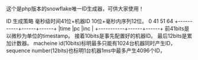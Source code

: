 这个是php版本的snowflake唯一ID生成器，可供大家使用！


ID 生成策略
毫秒级时间41位+机器ID 10位+毫秒内序列12位。
0           41     51     64
+-----------+------+------+
|time       |pc    |inc   |
+-----------+------+------+
前41bits是以微秒为单位的timestamp。
接着10bits是事先配置好的机器ID。
最后12bits是累加计数器。
macheine id(10bits)标明最多只能有1024台机器同时产生ID，sequence number(12bits)也标明1台机器1ms中最多产生4096个ID，

